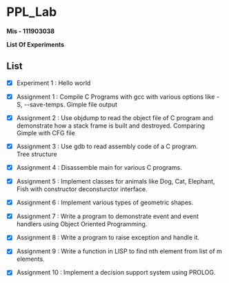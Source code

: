 # PPL_Lab


<b> Mis - 111903038  </b>


<b> List Of Experiments </b>

<H2>List</H2>

- [X] Experiment 1 : Hello world

- [X] Assignment 1 : Compile C Programs with gcc with various options like -S, --save-temps.
               Gimple file output

- [X] Assignment 2 : Use objdump to read the object file of C program and demonstrate how a stack frame is built and destroyed.
               Comparing Gimple with CFG file

- [X] Assignment 3 : Use gdb to read assembly code of a C program.  
               Tree structure

- [X] Assignment 4 : Disassemble main for various C programs. 

- [X] Assignment 5 : Implement classes for animals like Dog, Cat, Elephant, Fish with constructor deconsturctor interface.

- [X] Assignment 6 : Implement various types of geometric shapes.

- [X] Assignment 7 : Write a program to demonstrate event and event handlers using Object Oriented Programming.

- [X] Assignment 8 : Write a program to raise exception and handle it.

- [X] Assignment 9 : Write a function in LISP to find nth element from list of m elements.

- [X] Assignment 10 : Implement a decision support system using PROLOG.
